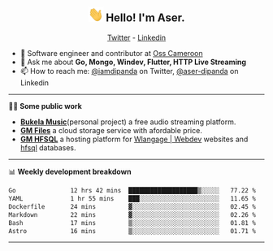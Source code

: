 <h2 align="center"> <img src="https://github.com/gabriel-TheCode/gabriel-TheCode/blob/master/gifs/Hi.gif" width="30px"> Hello! I'm Aser.</h2>
<p align="center">
  <a href="https://twitter.com/iamdipanda">Twitter</a> - 
  <a href="https://www.linkedin.com/in/aser-dipanda/">Linkedin</a>
</p>


- 🔭 Software engineer and contributor at [Oss Cameroon](https://github.com/osscameroon)
- 💬 Ask me about **Go, Mongo, Windev, Flutter, HTTP Live Streaming**
- 📫 How to reach me: [@iamdipanda](https://twitter.com/iamdipanda) on Twitter, [@aser-dipanda](https://www.linkedin.com/in/aser-dipanda/) on Linkedin

-------

👨‍💻 **Some public work**

- **[Bukela Music](https://music.bukela.co)**(personal project) a free audio streaming platform. 
- **[GM Files](https://gamesmania.io)** a cloud storage service with afordable price.
- **[GM HFSQL](https://gamesmania.io)** a hosting platform for [Wlangage | Webdev](https://pcsoft.fr/webdev/index.html) websites and [hfsql](https://pcsoft.fr/accueilpub/hfsql.htm) databases.
-------

📊 **Weekly development breakdown**

<!--START_SECTION:waka-->

```text
Go               12 hrs 42 mins  ███████████████████▒░░░░░   77.22 %
YAML             1 hr 55 mins    ███░░░░░░░░░░░░░░░░░░░░░░   11.65 %
Dockerfile       24 mins         ▓░░░░░░░░░░░░░░░░░░░░░░░░   02.45 %
Markdown         22 mins         ▓░░░░░░░░░░░░░░░░░░░░░░░░   02.26 %
Bash             17 mins         ▒░░░░░░░░░░░░░░░░░░░░░░░░   01.81 %
Astro            16 mins         ▒░░░░░░░░░░░░░░░░░░░░░░░░   01.71 %
```

<!--END_SECTION:waka-->

-------
